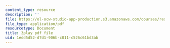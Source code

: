 ```yaml
---
content_type: resource
description: ''
file: https://ol-ocw-studio-app-production.s3.amazonaws.com/courses/res-6-012-introduction-to-probability-spring-2018/1edd5d52d7d1906bc011c526c61bd3ab_mUxg3j_h5GM.pdf
file_type: application/pdf
resourcetype: Document
title: 3play pdf file
uid: 1edd5d52-d7d1-906b-c011-c526c61bd3ab
---
```


